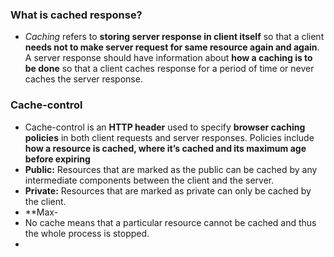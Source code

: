 ### What is cached response?
- _Caching_  refers to **storing server response in client itself** so that a client **needs not to make server request for same resource again and again**. A server response should have information about **how a caching is to be done** so that a client caches response for a period of time or never caches the server response.
### Cache-control
- Cache-control is an **HTTP header** used to specify **browser caching policies** in both client requests and server responses. Policies include **how a resource is cached, where it’s cached and its maximum age before expiring**
-   **Public:**  Resources that are marked as the public can be cached by any intermediate components between the client and the server.
-   **Private:**  Resources that are marked as private can only be cached by the client.
-  **Max-
-   No cache means that a particular resource cannot be cached and thus the whole process is stopped.
- 
<!--stackedit_data:
eyJoaXN0b3J5IjpbMjEzMTM2Mzk0NV19
-->